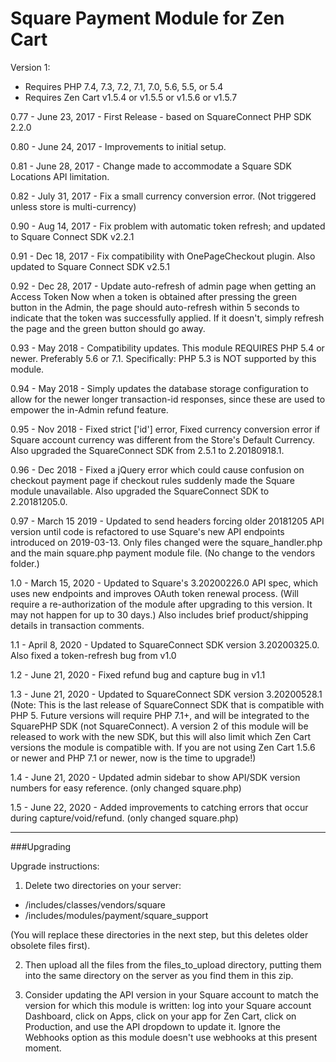# Square Payment Module for Zen Cart

Version 1:
 - Requires PHP 7.4, 7.3, 7.2, 7.1, 7.0, 5.6, 5.5, or 5.4
 - Requires Zen Cart v1.5.4 or v1.5.5 or v1.5.6 or v1.5.7


0.77 - June 23, 2017 - First Release - based on SquareConnect PHP SDK 2.2.0

0.80 - June 24, 2017 - Improvements to initial setup.

0.81 - June 28, 2017 - Change made to accommodate a Square SDK Locations API limitation.

0.82 - July 31, 2017 - Fix a small currency conversion error. (Not triggered unless store is multi-currency)

0.90 - Aug 14, 2017 - Fix problem with automatic token refresh; and updated to Square Connect SDK v2.2.1

0.91 - Dec 18, 2017 - Fix compatibility with OnePageCheckout plugin. Also updated to Square Connect SDK v2.5.1

0.92 - Dec 28, 2017 - Update auto-refresh of admin page when getting an Access Token
 	Now when a token is obtained after pressing the green button in the Admin, the page should auto-refresh within 5 seconds to indicate that the token was successfully applied. If it doesn't, simply refresh the page and the green button should go away.

0.93 - May 2018 - Compatibility updates. This module REQUIRES PHP 5.4 or newer. Preferably 5.6 or 7.1. Specifically: PHP 5.3 is NOT supported by this module.

0.94 - May 2018 - Simply updates the database storage configuration to allow for the newer longer transaction-id responses, since these are used to empower the in-Admin refund feature. 

0.95 - Nov 2018 - Fixed strict ['id'] error, Fixed currency conversion error if Square account currency was different from the Store's Default Currency. Also upgraded the SquareConnect SDK from 2.5.1 to 2.20180918.1.

0.96 - Dec 2018 - Fixed a jQuery error which could cause confusion on checkout payment page if checkout rules suddenly made the Square module unavailable. Also upgraded the SquareConnect SDK to 2.20181205.0.

0.97 - March 15 2019 - Updated to send headers forcing older 20181205 API version until code is refactored to use Square's new API endpoints introduced on 2019-03-13. Only files changed were the square_handler.php and the main square.php payment module file. (No change to the vendors folder.)

1.0 - March 15, 2020 - Updated to Square's 3.20200226.0 API spec, which uses new endpoints and improves OAuth token renewal process. (Will require a re-authorization of the module after upgrading to this version. It may not happen for up to 30 days.)
Also includes brief product/shipping details in transaction comments.

1.1 - April 8, 2020 - Updated to SquareConnect SDK version 3.20200325.0. Also fixed a token-refresh bug from v1.0

1.2 - June 21, 2020 - Fixed refund bug and capture bug in v1.1

1.3 - June 21, 2020 - Updated to SquareConnect SDK version 3.20200528.1
(Note: This is the last release of SquareConnect SDK that is compatible with PHP 5. Future versions will require PHP 7.1+, and will be integrated to the SquarePHP SDK (not SquareConnect). A version 2 of this module will be released to work with the new SDK, but this will also limit which Zen Cart versions the module is compatible with. If you are not using Zen Cart 1.5.6 or newer and PHP 7.1 or newer, now is the time to upgrade!)

1.4 - June 21, 2020 - Updated admin sidebar to show API/SDK version numbers for easy reference. (only changed square.php)

1.5 - June 22, 2020 - Added improvements to catching errors that occur during capture/void/refund. (only changed square.php)




---

###Upgrading

Upgrade instructions: 

1. Delete two directories on your server:
 - /includes/classes/vendors/square  
 - /includes/modules/payment/square_support

  (You will replace these directories in the next step, but this deletes older obsolete files first). 

2. Then upload all the files from the files_to_upload directory, putting them into the same directory on the server as you find them in this zip.

3. Consider updating the API version in your Square account to match the version for which this module is written: log into your Square account Dashboard, click on Apps, click on your app for Zen Cart, click on Production, and use the API dropdown to update it. Ignore the Webhooks option as this module doesn't use webhooks at this present moment.
